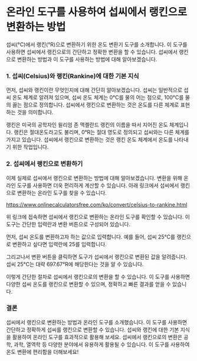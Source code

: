 온라인 도구를 사용하여 섭씨에서 랭킨으로 변환하는 방법
==============================

섭씨(°C)에서 랭킨(°R)으로 변환하기 위한 온도 변환기 도구를 소개합니다. 이 도구를 사용하면 섭씨에서 랭킨으로의 간단하고 정확한 변환을 할 수 있습니다. 섭씨에서 랭킨으로 변환하는 방법과 이 도구를 사용하는 방법에 대해 알아보겠습니다.

### 1. 섭씨(Celsius)와 랭킨(Rankine)에 대한 기본 지식

먼저, 섭씨와 랭킨이란 무엇인지에 대해 간단히 알아보겠습니다. 섭씨는 일반적으로 섭씨 온도 체계로 알려져 있으며, 섭씨 온도 체계는 0°C를 물의 어는 점으로, 100°C를 물의 끓는 점으로 정의합니다. 섭씨에서 랭킨으로 변환하는 것은 온도를 다른 체계로 표현하는 것을 의미합니다.

랭킨은 미국의 공학자인 윌리엄 존 맥켈란드 랭킨의 이름을 따서 지어진 온도 체계입니다. 랭킨은 절대온도라고도 불리며, 0°R는 절대 영도로 정의되고 섭씨와는 다른 체계를 가지고 있습니다. 섭씨에서 랭킨으로 변환하는 것은 랭킨 온도 체계에서 온도를 나타내기 위한 작업입니다.

### 2. 섭씨에서 랭킨으로 변환하기

이제 실제로 섭씨에서 랭킨으로 변환하는 방법에 대해 알아보겠습니다. 변환을 위해 온라인 도구를 사용하면 더욱 편리하게 계산할 수 있습니다. 아래 링크에서 섭씨에서 랭킨으로 변환하는 온라인 도구를 찾을 수 있습니다.

<https://www.onlinecalculatorsfree.com/ko/convert/celsius-to-rankine.html>

위 링크에 접속하면 섭씨에서 랭킨으로 변환하는 온라인 도구를 확인할 수 있습니다. 이 도구는 간단한 입력란과 변환 버튼으로 구성되어 있습니다.

먼저, 섭씨 온도를 변환하고자 하는 값으로 입력합니다. 예를 들어, 섭씨 25°C를 랭킨으로 변환하고 싶다면 입력란에 25를 입력합니다.

그리고나서 변환 버튼을 클릭하면 도구가 섭씨에서 랭킨으로 변환된 값을 알려줍니다. 섭씨 25°C는 대략 697.67°R에 해당한다는 것을 알 수 있습니다.

이렇게 간단한 절차로 섭씨에서 랭킨으로의 변환을 할 수 있습니다. 이 도구를 사용하면 다양한 섭씨 온도를 랭킨으로 변환할 수 있으며, 정확하고 빠른 결과를 얻을 수 있습니다.

### 결론

섭씨에서 랭킨으로 변환하는 방법과 온라인 도구를 소개했습니다. 이 도구를 사용하면 간단하고 정확하게 섭씨를 랭킨으로 변환할 수 있습니다. 섭씨와 랭킨에 대한 기본 지식을 활용하여 온라인 도구를 효과적으로 활용해 보세요. 섭씨에서 랭킨으로의 변환은 공학, 과학, 열역학 등 다양한 분야에서 유용하게 활용될 수 있습니다. 이 도구를 사용하여 온도 변환에 편리함을 더해보세요!